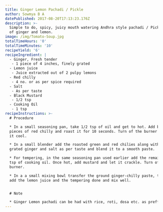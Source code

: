 ```yaml
---
title: Ginger Lemon Pachadi / Pickle
author: Sowmya B A
datePublished: 2017-08-20T17:13:23.176Z
description: >-
  Simple to do, spicy, juicy mouth watering Andhra style pachadi / Pickle made
  of ginger and lemon. 
image: /img/Tomato-Soup.jpg
totalTimeHours: '0'
totalTimeMinutes: '10'
recipeYield: '6'
recipeIngredient: |
  - Ginger, Fresh tender
   - 1 piece of 4 inches, finely grated
  - Lemon juice
   - Juice extracted out of 2 pulpy lemons
  - Red chilly
   - 4 no. or as per spice required
  - Salt
   - As per taste
  - Black Mustard
   - 1/2 tsp
  - Cooking Oil
   - 1 tsp
recipeInstructions: >-
  # Procedure

  * In a small seasoning pan, take 1/2 tsp of oil and get to hot. Add broken
  pieces of red chilly and roast it for 10 seconds. Turn of the burner and let
  it cool.

  * In a small blender add the roasted green and red chilies along with the
  grated ginger and salt as per taste and blend it to a smooth paste.

  * For tempering, in the same seasoning pan used earlier add the remaining 1/2
  tsp of cooking oil. Once hot, add mustard and let it crackle. Turn off the
  burner.

  * In a a small mixing bowl transfer the ground ginger-chilly paste, to this
  add the lemon juice and the tempering done and mix well.


  # Note

  * Ginger Lemon pachadi can be had with rice, roti, dosa etc. as preffered
---
```




